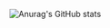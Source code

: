 ![Anurag's GitHub stats](https://github-readme-stats.vercel.app/api?username=poboisvert&show_icons=true&theme=dark)

